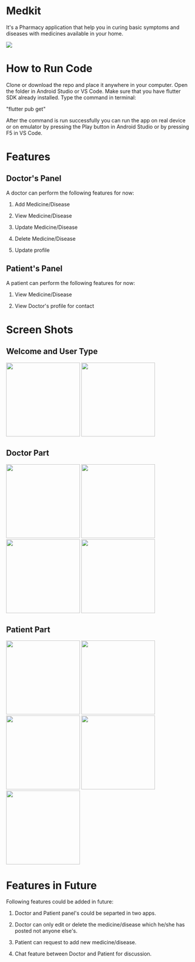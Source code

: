 # Medkit

It's a Pharmacy application that help you in curing basic symptoms and diseases with medicines available in your home.

<img src="images/MedKit.png">

# How to Run Code
Clone or download the repo and place it anywhere in your computer. Open the folder in Android Studio or VS Code. Make sure that you have flutter SDK already installed. Type the command in terminal:

"flutter pub get"

After the command is run successfully you can run the app on real device or on emulator by pressing the Play button in Android Studio or by pressing F5 in VS Code.

# Features
## Doctor's Panel
A doctor can perform the following features for now:

1. Add Medicine/Disease

2. View Medicine/Disease

3. Update Medicine/Disease

4. Delete Medicine/Disease

5. Update profile

## Patient's Panel
A patient can perform the following features for now:

1. View Medicine/Disease

2. View Doctor's profile for contact

# Screen Shots

## Welcome and User Type
<img src="Breadcrumbskids_flutter/images/welcome.jpg" width = 200> <img src="Breadcrumbskids_flutter/images/user.jpg" width = 200>

## Doctor Part
<img src="Breadcrumbskids_flutter/images/doctoLogin.jpg" width = 200> <img src="Breadcrumbskids_flutter/images/doctorpanel.jpg" width = 200> <img src="Breadcrumbskids_flutter/images/doctorEdit.jpg" width = 200> <img src="Breadcrumbskids_flutter/images/doctorProfile.jpg" width = 200>

## Patient Part
<img src="Breadcrumbskids_flutter/images/patientLogin.jpg" width = 200> <img src="Breadcrumbskids_flutter/images/patientPanel.jpg" width = 200> <img src="Breadcrumbskids_flutter/images/medDetails.jpg" width = 200> <img src="images/doctorDetails.jpg" width = 200> <img src="Breadcrumbskids_flutter/images/patientProfile.jpg" width = 200>

# Features in Future
Following features could be added in future:

1. Doctor and Patient panel's could be separted in two apps.

2. Doctor can only edit or delete the medicine/disease which he/she has posted not anyone else's.

3. Patient can request to add new medicine/disease.

4. Chat feature between Doctor and Patient for discussion.
